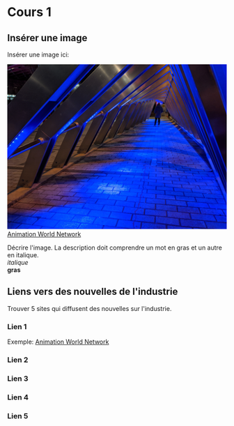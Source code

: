 # Cours 1
## Insérer une image
Insérer une image ici: 

![nom image](images/IMG_20201206_185811.jpg)
[Animation World Network](https://www.awn.com/)

Décrire l'image. La description doit comprendre un mot en gras et un autre en italique.    
*italique*   
**gras**    

## Liens vers des nouvelles de l'industrie
Trouver 5 sites qui diffusent des nouvelles sur l'industrie.

### Lien 1 
Exemple: [Animation World Network](https://www.awn.com/)

### Lien 2 


### Lien 3 


### Lien 4 


### Lien 5 
